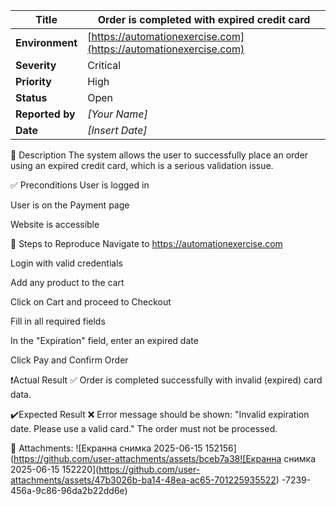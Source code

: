 | **Title**       | Order is completed with expired credit card                      |
| --------------- | ---------------------------------------------------------------- |
| **Environment** | [https://automationexercise.com](https://automationexercise.com) |
| **Severity**    | Critical                                                         |
| **Priority**    | High                                                             |
| **Status**      | Open                                                             |
| **Reported by** | *\[Your Name]*                                                   |
| **Date**        | *\[Insert Date]*                                                 |


📝 Description
The system allows the user to successfully place an order using an expired credit card, which is a serious validation issue.

✅ Preconditions
User is logged in

User is on the Payment page

Website is accessible

🔁 Steps to Reproduce
Navigate to https://automationexercise.com

Login with valid credentials

Add any product to the cart

Click on Cart and proceed to Checkout

Fill in all required fields

In the "Expiration" field, enter an expired date

Click Pay and Confirm Order

❗️Actual Result
✅ Order is completed successfully with invalid (expired) card data.

✔️Expected Result
❌ Error message should be shown:
"Invalid expiration date. Please use a valid card."
The order must not be processed.

📎 Attachments: ![Екранна снимка 2025-06-15 152156](https://github.com/user-attachments/assets/bceb7a38![Екранна снимка 2025-06-15 152220](https://github.com/user-attachments/assets/47b3026b-ba14-48ea-ac65-701225935522)
-7239-456a-9c86-96da2b22dd6e)
